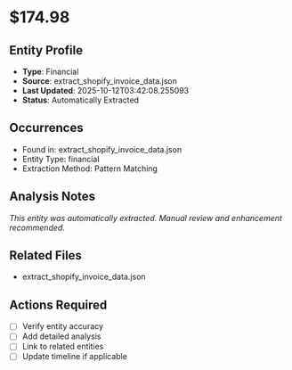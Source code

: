 # $174.98

## Entity Profile
- **Type**: Financial
- **Source**: extract_shopify_invoice_data.json
- **Last Updated**: 2025-10-12T03:42:08.255093
- **Status**: Automatically Extracted

## Occurrences
- Found in: extract_shopify_invoice_data.json
- Entity Type: financial
- Extraction Method: Pattern Matching

## Analysis Notes
*This entity was automatically extracted. Manual review and enhancement recommended.*

## Related Files
- extract_shopify_invoice_data.json

## Actions Required
- [ ] Verify entity accuracy
- [ ] Add detailed analysis
- [ ] Link to related entities
- [ ] Update timeline if applicable
